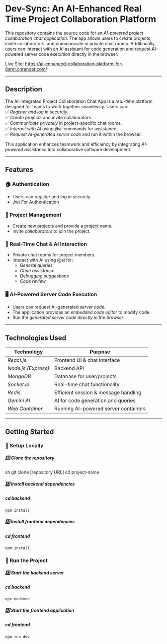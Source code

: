 # Dev-Sync: An AI-Enhanced Real Time Project Collaboration Platform 

This repository contains the source code for an *AI-powered project collaboration chat application*. The app allows users to create projects, invite collaborators, and communicate in private chat rooms. Additionally, users can interact with an AI assistant for code generation and request AI-powered server code execution directly in the browser.  

Live Site: https://ai-enhanced-collaboration-platform-for-8srm.onrender.com/

---

## Description  

The AI-Integrated Project Collaboration Chat App is a *real-time* platform designed for teams to work together seamlessly. Users can:  
✅ *Register and log in* securely.  
✅ *Create projects* and invite collaborators.  
✅ *Communicate privately* in project-specific chat rooms.  
✅ *Interact with AI* using @ai commands for assistance.  
✅ *Request AI-generated server code* and run it within the browser.  

This application enhances teamwork and efficiency by integrating *AI-powered assistance* into collaborative software development.  

---

## Features  

### 🏠 Authentication  
- Users can *register* and *log in* securely.  
- Jwt For Authentication  
 

### 📂 Project Management  
- Create new projects and provide a project name.  
- Invite *collaborators* to join the project.  
 

### 💬 Real-Time Chat & AI Interaction  
- Private chat rooms for project members.  
- Interact with AI using @ai for:  
  - *General queries*  
  - *Code assistance*  
  - *Debugging suggestions*  
  - *Code review*  
 
 
### 🖥 AI-Powered Server Code Execution  
- Users can request AI-generated *server code*.  
- The application provides an *embedded code editor* to modify code.  
- Run the *generated server code directly in the browser*.  
 

---

## Technologies Used  

| Technology    | Purpose |
|--------------|---------|
| *React.js* | Frontend UI & chat interface |
| *Node.js (Express)* | Backend API |
| *MongoDB* | Database for user/projects |
| *Socket.io* | Real-time chat functionality |
| *Redis* | Efficient session & message handling |
| *Gemini AI* | AI for code generation and queries |
| *Web Container* | Running AI-powered server containers |

---

## Getting Started  

### 🔹 Setup Locally  

##### 1️⃣ Clone the repository  
sh
git clone [repository URL]
cd project-name

##### 2️⃣ Install backend dependencies 
##### cd backend
```
npm install
```

##### 3️⃣ Install frontend dependencies
##### cd frontend
```
npm install
```

### 🔹 Run the Project

##### 4️⃣ Start the backend server
##### cd backend
```
npx nodemon
```
##### 5️⃣ Start the frontend application
##### cd frontend
```
npm run dev
```

